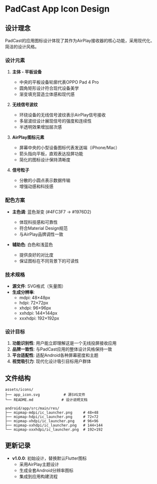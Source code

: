 # PadCast App Icon Design

## 设计理念

PadCast的应用图标设计体现了其作为AirPlay接收器的核心功能，采用现代化、简洁的设计风格。

### 设计元素

1. **主体 - 平板设备**
   - 中央的平板设备轮廓代表OPPO Pad 4 Pro
   - 圆角矩形设计符合现代设备美学
   - 渐变填充营造立体感和现代感

2. **无线信号波纹**
   - 环绕设备的无线信号波纹表示AirPlay信号接收
   - 多层波纹设计展现信号的强度和连续性
   - 半透明效果增加层次感

3. **AirPlay图标元素**
   - 屏幕中央的小型设备图标代表发送端（iPhone/Mac）
   - 箭头指向平板，直观表达投屏功能
   - 简化的图标设计保持清晰度

4. **信号粒子**
   - 分散的小圆点表示数据传输
   - 增强动感和科技感

### 配色方案

- **主色调**: 蓝色渐变 (#4FC3F7 → #1976D2)
  - 体现科技感和可靠性
  - 符合Material Design规范
  - 与AirPlay品牌调性一致

- **辅助色**: 白色和浅蓝色
  - 提供良好的对比度
  - 保证图标在不同背景下的可读性

### 技术规格

- **源文件**: SVG格式（矢量图）
- **生成分辨率**:
  - mdpi: 48×48px
  - hdpi: 72×72px  
  - xhdpi: 96×96px
  - xxhdpi: 144×144px
  - xxxhdpi: 192×192px

### 设计目标

1. **功能识别性**: 用户能立即理解这是一个无线投屏接收应用
2. **品牌一致性**: 与PadCast应用的整体设计风格保持一致
3. **平台适配性**: 适配Android各种屏幕密度和主题
4. **视觉吸引力**: 现代化设计吸引目标用户群体

## 文件结构

```
assets/icons/
├── app_icon.svg           # 源SVG文件
└── README.md             # 设计说明文档

android/app/src/main/res/
├── mipmap-mdpi/ic_launcher.png     # 48×48
├── mipmap-hdpi/ic_launcher.png     # 72×72
├── mipmap-xhdpi/ic_launcher.png    # 96×96
├── mipmap-xxhdpi/ic_launcher.png   # 144×144
└── mipmap-xxxhdpi/ic_launcher.png  # 192×192
```

## 更新记录

- **v1.0.0**: 初始设计，替换默认Flutter图标
  - 采用AirPlay主题设计
  - 生成全套Android分辨率图标
  - 集成到应用构建流程
